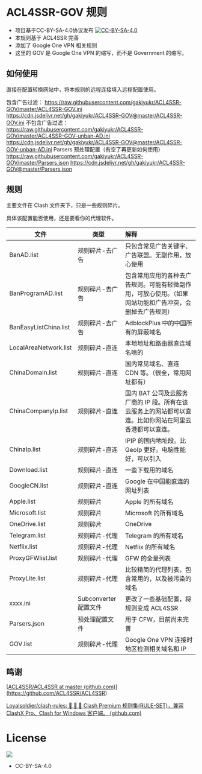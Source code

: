 # ACL4SSR-GOV 规则

* 项目基于CC-BY-SA-4.0协议发布  [![CC-BY-SA-4.0](https://licensebuttons.net/l/by-sa/4.0/88x31.png)](https://creativecommons.org/licenses/by-sa/4.0/deed.zh)
* 本规则基于 ACL4SSR 完善
* 添加了 Google One VPN 相关规则
* 这里的 GOV 是 Google One VPN 的缩写，而不是 Government 的缩写。

## 如何使用

直接在配置转换网站中，将本规则的远程连接填入远程配置使用。



包含广告过滤：
https://raw.githubusercontent.com/gakiyukr/ACL4SSR-GOV/master/ACL4SSR-GOV.ini
https://cdn.jsdelivr.net/gh/gakiyukr/ACL4SSR-GOV@master/ACL4SSR-GOV.ini
不包含广告过滤：
https://raw.githubusercontent.com/gakiyukr/ACL4SSR-GOV/master/ACL4SSR-GOV-unban-AD.ini
https://cdn.jsdelivr.net/gh/gakiyukr/ACL4SSR-GOV@master/ACL4SSR-GOV-unban-AD.ini
Parsers 预处理配置（有空了再更新如何使用）
https://raw.githubusercontent.com/gakiyukr/ACL4SSR-GOV/master/Parsers.json
https://cdn.jsdelivr.net/gh/gakiyukr/ACL4SSR-GOV@master/Parsers.json

## 规则

主要文件在 Clash 文件夹下，只是一些规则碎片。

具体该配置能否使用，还是要看你的代理软件。

| 文件                   | 类型                 | 解释                                                         |
| ---------------------- | -------------------- | :----------------------------------------------------------- |
| BanAD.list             | 规则碎片-去广告      | 只包含常见广告关键字、广告联盟。无副作用，放心使用           |
| BanProgramAD.list      | 规则碎片-去广告      | 包含常用应用的各种去广告规则。可能有轻微副作用，可放心使用。（如果网站功能和广告冲突，会删掉去广告规则） |
| BanEasyListChina.list  | 规则碎片-去广告      | AdblockPlus 中的中国所有的屏蔽域名                           |
| LocalAreaNetwork.list  | 规则碎片-直连        | 本地地址和路由器直连域名啥的                                 |
| ChinaDomain.list       | 规则碎片-直连        | 国内常见域名、直连 CDN 等。（很全，常用网址都有）            |
| ChinaCompanyIp.list    | 规则碎片-直连        | 国内 BAT 公司及云服务厂商的 IP 段。所有在该云服务上的网站都可以直连。比如你网站在阿里云香港都可以直连。 |
| ChinaIp.list           | 规则碎片-直连        | IPIP 的国内地址段。比 GeoIp 更好。电脑性能好，可以引入       |
| Download.list          | 规则碎片-直连        | 一些下载用的域名                                             |
| GoogleCN.list          | 规则碎片-直连        | Google 在中国能直连的网址列表                                |
| Apple.list             | 规则碎片             | Apple 的所有域名                                             |
| Microsoft.list         | 规则碎片             | Microsoft 的所有域名                                         |
| OneDrive.list          | 规则碎片             | OneDrive                                                     |
| Telegram.list          | 规则碎片-代理        | Telegram 的所有域名                                          |
| Netflix.list           | 规则碎片-代理        | Netflix 的所有域名                                           |
| ProxyGFWlist.list      | 规则碎片-代理        | GFW 的全量列表                                               |
| ProxyLite.list         | 规则碎片-代理        | 比较精简的代理列表，包含常用的，以及被污染的域名             |
| xxxx.ini               | Subconverter 配置文件 | 更改了一些基础配置，将规则变成 ACL4SSR                        |
| Parsers.json   | 预处理配置文件 | 用于 CFW，目前尚未完善     |
| GOV.list               | 规则碎片-代理        | Google One VPN 连接时地区检测相关域名和 IP             |


## 鸣谢

[[ACL4SSR/ACL4SSR at master (github.com)](https://github.com/ACL4SSR/ACL4SSR/tree/master)](https://github.com/ACL4SSR/ACL4SSR)

[Loyalsoldier/clash-rules: 🦄️ 🎃 👻 Clash Premium 规则集(RULE-SET)，兼容 ClashX Pro、Clash for Windows 客户端。 (github.com)](https://github.com/Loyalsoldier/clash-rules)

# License		

[![](https://licensebuttons.net/l/by-sa/4.0/88x31.png)](https://creativecommons.org/licenses/by-sa/4.0/deed.zh)

* CC-BY-SA-4.0
